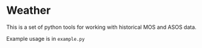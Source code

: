 # Weather

This is a set of python tools for working with historical MOS and ASOS data.

Example usage is in `example.py`
